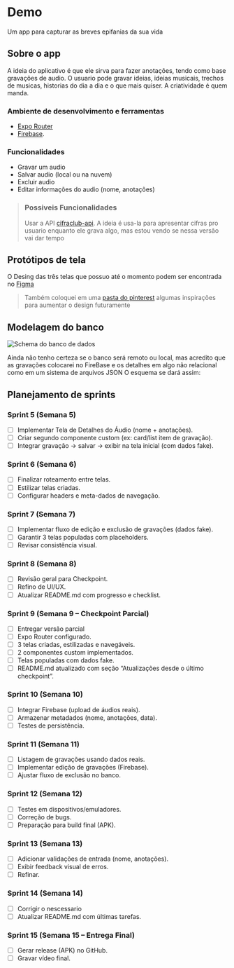 # Demo

Um app para capturar as breves epifanias da sua vida

## Sobre o app

A ideia do aplicativo é que ele sirva para fazer anotações, tendo como base gravações de audio.
O usuario pode gravar ideias, ideias musicais, trechos de musicas, historias do dia a dia e o que mais quiser. A criatividade é quem manda.

### Ambiente de desenvolvimento e ferramentas

- [Expo Router](https://docs.expo.dev/versions/latest/sdk/router)
- [Firebase](https://firebase.google.com/docs/firestore?hl=pt-br).

### Funcionalidades

- Gravar um audio 
- Salvar audio (local ou na nuvem)
- Excluir audio
- Editar informações do audio (nome, anotações)

> ### Possiveis Funcionalidades
> 
> Usar a API [cifraclub-api](https://github.com/code4music/cifraclub-api).
> A ideia é usa-la para apresentar cifras pro usuario enquanto ele grava algo, mas estou vendo se nessa versão vai dar tempo 

## Protótipos de tela

O Desing das três telas que possuo até o momento podem ser encontrada no [Figma](https://www.figma.com/design/dYXCACjfGhCD6eFqzoFpME/ToNote?node-id=69-9480&t=T8dDGtEqx2YNbeil-0)

>
> Também coloquei em uma [pasta do pinterest](https://br.pinterest.com/dasilvafadelfelipe/demo) algumas inspirações para aumentar o design futuramente
>

## Modelagem do banco

![Schema do banco de dados](https://i.pinimg.com/736x/db/c0/21/dbc021f87488b5930c377e9c98df3dd4.jpg)

Ainda não tenho certeza se o banco será remoto ou local, mas acredito que as gravações colocarei no FireBase e os detalhes em algo não relacional como em um sistema de arquivos JSON
O esquema se dará assim:


## Planejamento de sprints

### Sprint 5 (Semana 5)

- [ ] Implementar Tela de Detalhes do Áudio (nome + anotações).
- [ ] Criar segundo componente custom (ex: card/list item de gravação).
- [ ] Integrar gravação → salvar → exibir na tela inicial (com dados fake).

### Sprint 6 (Semana 6)

- [ ] Finalizar roteamento entre telas.
- [ ] Estilizar telas criadas.
- [ ] Configurar headers e meta-dados de navegação.

### Sprint 7 (Semana 7)

- [ ] Implementar fluxo de edição e exclusão de gravações (dados fake).
- [ ] Garantir 3 telas populadas com placeholders.
- [ ] Revisar consistência visual.

### Sprint 8 (Semana 8)

- [ ] Revisão geral para Checkpoint.
- [ ] Refino de UI/UX.
- [ ] Atualizar README.md com progresso e checklist.

### Sprint 9 (Semana 9 – Checkpoint Parcial)

- [ ] Entregar versão parcial
- [ ] Expo Router configurado.
- [ ] 3 telas criadas, estilizadas e navegáveis.
- [ ] 2 componentes custom implementados.
- [ ] Telas populadas com dados fake.
- [ ] README.md atualizado com seção “Atualizações desde o último checkpoint”.

### Sprint 10 (Semana 10)

- [ ] Integrar Firebase (upload de áudios reais).
- [ ] Armazenar metadados (nome, anotações, data).
- [ ] Testes de persistência.

### Sprint 11 (Semana 11)

- [ ] Listagem de gravações usando dados reais.
- [ ] Implementar edição de gravações (Firebase).
- [ ] Ajustar fluxo de exclusão no banco.

### Sprint 12 (Semana 12)

- [ ] Testes em dispositivos/emuladores.
- [ ] Correção de bugs.
- [ ] Preparação para build final (APK).

### Sprint 13 (Semana 13)

- [ ] Adicionar validações de entrada (nome, anotações).
- [ ] Exibir feedback visual de erros.
- [ ] Refinar.

### Sprint 14 (Semana 14)

- [ ] Corrigir o nescessario
- [ ] Atualizar README.md com últimas tarefas.

### Sprint 15 (Semana 15 – Entrega Final)

- [ ] Gerar release (APK) no GitHub.
- [ ] Gravar vídeo final.
